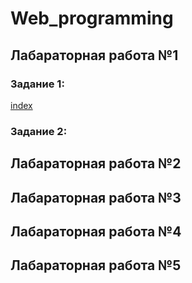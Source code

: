 # Web_programming

## Лабараторная работа №1
### Задание 1: 
[index](/index1_1.html)

### Задание 2:

## Лабараторная работа №2

## Лабараторная работа №3

## Лабараторная работа №4

## Лабараторная работа №5
